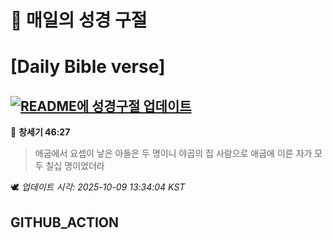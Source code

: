 # 🙏 매일의 성경 구절
# [Daily Bible verse]
## [![README에 성경구절 업데이트](https://github.com/DONGSUKA/first_test/actions/workflows/update-readme-bible.yml/badge.svg)](https://github.com/DONGSUKA/first_test/actions/workflows/update-readme-bible.yml)
<!-- START_BIBLE_VERSE -->
📖 **창세기 46:27**
> 애굽에서 요셉이 낳은 아들은 두 명이니 야곱의 집 사람으로 애굽에 이른 자가 모두 칠십 명이었더라

🕊️ _업데이트 시각: 2025-10-09 13:34:04 KST_
  <!-- END_BIBLE_VERSE -->
## GITHUB_ACTION
